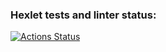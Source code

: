 ### Hexlet tests and linter status:
[![Actions Status](https://github.com/milsinery/frontend-project-lvl1/workflows/hexlet-check/badge.svg)](https://github.com/milsinery/frontend-project-lvl1/actions)
